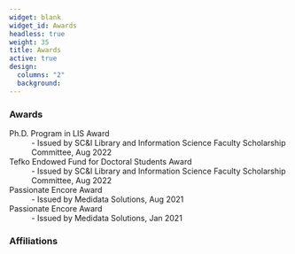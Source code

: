 ```yaml
---
widget: blank
widget_id: Awards
headless: true
weight: 35
title: Awards
active: true
design:
  columns: "2"
  background:
---
```

<h3>Awards</h3>
<dl>
  <dt>Ph.D. Program in LIS Award</dt>
  <dd>- Issued by SC&I Library and Information Science Faculty Scholarship Committee, Aug 2022</dd>
  <dt>Tefko Endowed Fund for Doctoral Students Award</dt>
  <dd>- Issued by SC&I Library and Information Science Faculty Scholarship Committee, Aug 2022</dd>
   <dt>Passionate Encore Award</dt>
  <dd>- Issued by Medidata Solutions, Aug 2021</dd>
   <dt>Passionate Encore Award</dt>
  <dd>- Issued by Medidata Solutions, Jan 2021</dd>
</dl>
<h3>Affiliations</h3>
